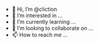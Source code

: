- 👋 Hi, I’m @cliction
- 👀 I’m interested in ...
- 🌱 I’m currently learning ...
- 💞️ I’m looking to collaborate on ...
- 📫 How to reach me ...

<!---
cliction/cliction is a ✨ special ✨ repository because its `README.md` (this file) appears on your GitHub profile.
You can click the Preview link to take a look at your changes.
--->
